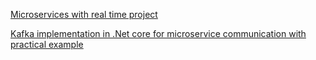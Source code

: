 [Microservices with real time project](https://www.youtube.com/playlist?list=PLciPu9FabM_7JnZ58z6Df4--bFDAEbH88)

[Kafka implementation in .Net core for microservice communication with practical example](https://youtu.be/ARqyWaZqn68?si=cE-NfYV8ze8zSHIp)
